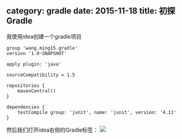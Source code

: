 category: gradle
date: 2015-11-18
title: 初探Gradle
---
我使用idea创建一个gradle项目
```
group 'wang.ming15.gradle'
version '1.0-SNAPSHOT'

apply plugin: 'java'

sourceCompatibility = 1.5

repositories {
    mavenCentral()
}

dependencies {
    testCompile group: 'junit', name: 'junit', version: '4.11'
}

```
然后我们打开idea右侧的Gradle标签：
![](https://raw.githubusercontent.com/ming15/blog-website/images/gradle/gradle_ui.jpg)
